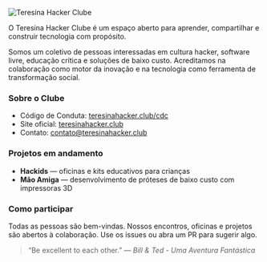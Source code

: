 ![Teresina Hacker Clube](https://www.teresinahacker.club/assets/images/logo_1.png)

O Teresina Hacker Clube é um espaço aberto para aprender, compartilhar e construir tecnologia com propósito. 

Somos um coletivo de pessoas interessadas em cultura hacker, software livre, educação crítica e soluções de baixo custo. Acreditamos na colaboração como motor da inovação e na tecnologia como ferramenta de transformação social.

### Sobre o Clube
- Código de Conduta: [teresinahacker.club/cdc](https://teresinahacker.club/cdc)
- Site oficial: [teresinahacker.club](https://teresinahacker.club)
- Contato: [contato@teresinahacker.club](mailto:contato@teresinahacker.club)

### Projetos em andamento
- **Hackids** — oficinas e kits educativos para crianças
- **Mão Amiga** — desenvolvimento de próteses de baixo custo com impressoras 3D

### Como participar
Todas as pessoas são bem-vindas. Nossos encontros, oficinas e projetos são abertos à colaboração. Use os issues ou abra um PR para sugerir algo.

> “Be excellent to each other.” — *Bill & Ted - Uma Aventura Fantástica*

